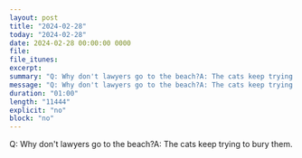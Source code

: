 ```yaml
---
layout: post
title: "2024-02-28"
today: "2024-02-28"
date: 2024-02-28 00:00:00 0000
file:
file_itunes:
excerpt:
summary: "Q: Why don't lawyers go to the beach?A: The cats keep trying to bury them."
message: "Q: Why don't lawyers go to the beach?A: The cats keep trying to bury them."
duration: "01:00"
length: "11444"
explicit: "no"
block: "no"
---
```

Q: Why don't lawyers go to the beach?A: The cats keep trying to bury them.

